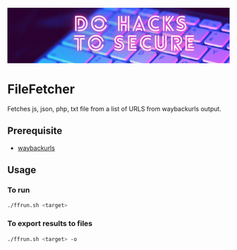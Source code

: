 ![img](https://github.com/thevillagehacker/thevillagehacker/blob/master/Do%20Hacks%20to%20Secure.png)

# FileFetcher
Fetches js, json, php, txt file from a list of URLS from waybackurls output.

## Prerequisite
- [waybackurls](https://github.com/tomnomnom/waybackurls)

## Usage
### To run  
```sh
./ffrun.sh <target>
```

### To export results to files
```sh
./ffrun.sh <target> -o
```
